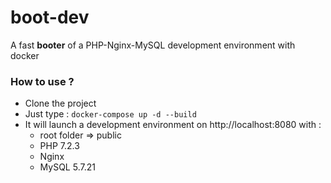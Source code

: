 # boot-dev

A fast **booter** of a PHP-Nginx-MySQL development environment with docker

### How to use ?

* Clone the project
* Just type :
    `docker-compose up -d --build`
* It will launch a development environment on http://localhost:8080 with : 
    * root folder => public
    * PHP 7.2.3
    * Nginx
    * MySQL 5.7.21
